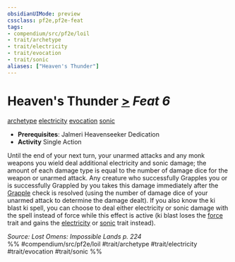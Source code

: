```yaml
---
obsidianUIMode: preview
cssclass: pf2e,pf2e-feat
tags:
- compendium/src/pf2e/loil
- trait/archetype
- trait/electricity
- trait/evocation
- trait/sonic
aliases: ["Heaven's Thunder"]
---
```

# Heaven's Thunder  [>](../../rules/core-rulebook/chapter-9-playing-the-game.md#Actions "Single Action") *Feat 6*  
[archetype](../../rules/traits/archetype.md)  [electricity](../../rules/traits/electricity.md)  [evocation](../../rules/traits/evocation.md)  [sonic](../../rules/traits/sonic.md)  

- **Prerequisites**: Jalmeri Heavenseeker Dedication
- **Activity** Single Action

Until the end of your next turn, your unarmed attacks and any monk weapons you wield deal additional electricity and sonic damage; the amount of each damage type is equal to the number of damage dice for the weapon or unarmed attack. Any creature who successfully Grapples you or is successfully Grappled by you takes this damage immediately after the [Grapple](../../rules/actions/grapple.md) check is resolved (using the number of damage dice of your unarmed attack to determine the damage dealt). If you also know the ki blast ki spell, you can choose to deal either electricity or sonic damage with the spell instead of force while this effect is active (ki blast loses the [force](../../rules/traits/force.md) trait and gains the [electricity](../../rules/traits/electricity.md) or [sonic](../../rules/traits/sonic.md) trait instead).

*Source: Lost Omens: Impossible Lands p. 224*  
%% #compendium/src/pf2e/loil #trait/archetype #trait/electricity #trait/evocation #trait/sonic %%